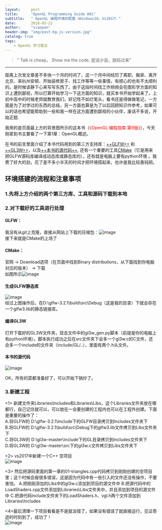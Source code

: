 ```yaml
---
layout:     post
title:      "OpenGL Programming Guide 001"
subtitle:   " OpenGL 编程环境的配置（Windows10，Vs2017）"
date:       2018-03-22
author:     "xiaopan"
header-img: "img/post-bg-js-version.jpg"
catalog: true
tags:
    - OpenGL 学习笔记
---
```


> “ Talk is cheap， Show me the code.   屁话少说，放码过来” 
---

距离上次发文章差不多快一个月的时间了，这一个月中间经历了离职、搬家、离开北京、来杭州安顿、开始装修房子、找工作等等一些事情，有顺心的也有不太顺利的。是时候该静下心来写写东西了。由于这段时间找工作频频会在图形学方面的知识上遭到鄙视，所以打算开始学习一下这方面的知识，就买本书开始学起来了。上初中高中的时候老师就教育我们，好记性不如烂笔头，看书还是得做做笔记，一方面是为了对学过的东西的总结，另一方面也算是为了以后回顾知识作参考，如果可以的话也希望能帮助到一些和我一样在这方面遭到鄙视的小伙伴，废话不多说，开始正题.  

我用的是页面最上方的背景图所示的这本书（<font color=red>《OpenGL 编程指南 第9版》</font>），今天刚拿到书主要看了一下第1章：OpenGL概述。  

在书的前言里面介绍了本书代码用到的第三方支持库：[++GLFW++](http://www.glfw.org//) 和 [++GL3W++](https://github.com/skaslev/gl3w/)，以及[++本书的源代码++](https://github.com/openglredbook/examples/), 还有一个重要的工具[CMake](https://cmake.org/)（它是用来把GLFW源码库编译成动态库或静态库的），还有就是电脑上要有python环境 。我费了好大的劲，花了差不多小半天的时间才把环境搭起来，也许是我比较愚钝把。  

## 环境搭建的流程和注意事项

### 1.先将上方介绍的两个第三方库、工具和源码下载到本地
### 2.对下载好的工具进行处理 
####   GLFW：  
  我没有从git上克隆，直接从网站上下载的压缩包：![image](https://xiaopan1991.github.io/img/OpenGL/001/1_1.png)  
  接下来就是CMake的上场了  
  
####   CMake：  
  官网 -> Download选项（在页面中找到Binary distributions，从下面找到你电脑对应的版本） -> 下载  
  如图所示![image](https://xiaopan1991.github.io/img/OpenGL/001/1_2.png)  
  
####   生成GLFW静态库  
  ![image](https://xiaopan1991.github.io/img/OpenGL/001/1_3.png)  
  经过上图操作后，在D:\glfw-3.2.1\build\src\Debug（这是我的目录）下就会存在一个glfw3.lib的静态链接库。
	
#### 编译GL3W  
打开下载好的GL3W文件夹，双击文件中的gl3w_gen.py脚本（前提是你的电脑上有python环境）。脚本执行成功之后在src文件夹下会多一个gl3w.c的C文件，还会多一个include的文件夹（include/GL/..），里面有两个.h头文件。

#### 本书的源代码  
![image](https://xiaopan1991.github.io/img/OpenGL/001/1_4.png)  

OK，所有的菜都准备好了，可以开始下锅炒了。

### 3.新建工程
<1> 新建文件夹Libraries\Includes和Libraries\Libs，这个Libraries文件夹放在哪都行，自己记住就可以，可以放在一会要创建的工程内也可以在工程外创建。下面是重要的操作了：  
A.将GLFW的 D:\glfw-3.2.1\include下的GLFW目录拷贝到Includes文件夹下  
B.将GLFW的 D:\glfw-3.2.1\build\src\Debug下的glfw3.lib文件拷贝到Libs文件夹下  
C.将GL3W的 D:\gl3w-master\include下的GL目录拷贝到Includes文件夹下  
D.将GL3W的 D:\gl3w-master\src下的gl3w.c文件拷贝到Libs文件夹下  

<2> vs2017中新建一个C++ 空项目  
![image](https://xiaopan1991.github.io/img/OpenGL/001/1_5.png)

<3> 然后把源码里面的第一章的01-triangles.cpp代码拷贝到刚刚创建的空项目里；这个时候会报很多错误，这是因为代码中有一些引入的文件还没有操作，不要害怕，
A.把刚刚添加的Libs中的gl3w.c添加到项目的源文件中
B.把源代码中的LoadShaders.cpp文件添加到Libraries\Libs文件夹中，并且添加到项目的源文件中
C.把源代码include文件夹下的LoadShaders.h、vgl.h两个文件添加到Libraries\Includes  

<4>最后清理一下项目看看是不是就没错了，如果没有错误了就直接运行，见证奇迹的时刻到了，成功了！  
![image](https://xiaopan1991.github.io/img/OpenGL/001/1_6.png)


